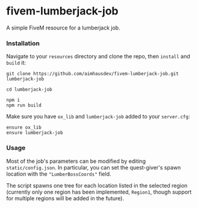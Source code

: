 # fivem-lumberjack-job
A simple FiveM resource for a lumberjack job.

### Installation
Navigate to your `resources` directory and clone the repo, then `install` and `build` it:
```
git clone https://github.com/aimhausdev/fivem-lumberjack-job.git lumberjack-job

cd lumberjack-job

npm i
npm run build
```
Make sure you have `ox_lib` and `lumberjack-job` added to your `server.cfg`:
```
ensure ox_lib
ensure lumberjack-job
```
### Usage
Most of the job's parameters can be modified by editing `static/config.json`. In particular, you can set the quest-giver's spawn location with the `"LumberBossCoords"` field.

The script spawns one tree for each location listed in the selected region (currently only one region has been implemented, `Region1`, though support for multiple regions will be added in the future). 

